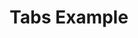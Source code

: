 ---
title: "Tabs Example"
description: ""
date: 
lastmod:
draft: false
robots: nofollow
type: tabs
menu: 
  main:
    name: Tabs
    parent: content
weight: 40
tabItems:
  - title: Tab 1
    draft: false
    content: This is the first tab's content. You can put virually any content you like in a tab. Commodo occaecat ea sint occaecat culpa duis aute. Non proident ipsum ut laboris irure. Culpa nulla est reprehenderit esse qui dolore veniam. Enim ipsum quis magna qui ut elit occaecat aliqua nulla cillum consectetur nulla aliqua magna.
  - title: Tab 2
    draft: false
    content: This is the second tab's content. Commodo occaecat ea sint occaecat culpa duis aute. Non proident ipsum ut laboris irure. Culpa nulla est reprehenderit esse qui dolore veniam. Enim ipsum quis magna qui ut elit occaecat aliqua nulla cillum consectetur nulla aliqua magna.
  - title: Tab 3
    draft: false
    content: This is the third tab's content. Commodo occaecat ea sint occaecat culpa duis aute. Non proident ipsum ut laboris irure. Culpa nulla est reprehenderit esse qui dolore veniam. Enim ipsum quis magna qui ut elit occaecat aliqua nulla cillum consectetur nulla aliqua magna.
---